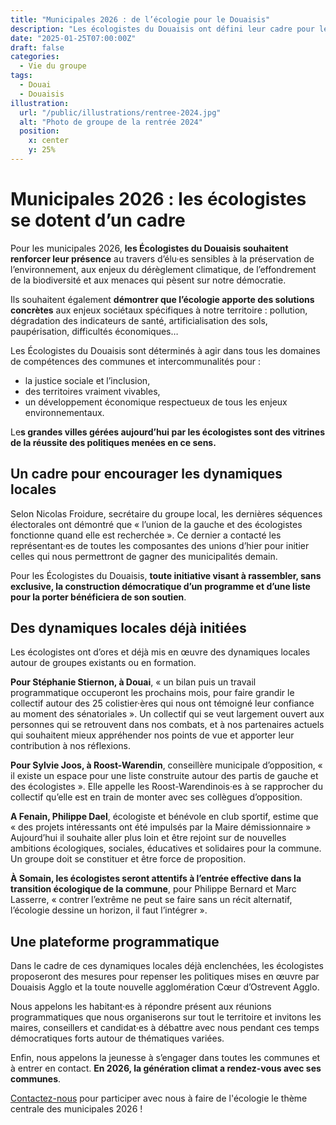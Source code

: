 ```yaml
---
title: "Municipales 2026 : de l’écologie pour le Douaisis"
description: "Les écologistes du Douaisis ont défini leur cadre pour les municipales 2026."
date: "2025-01-25T07:00:00Z"
draft: false
categories:
  - Vie du groupe
tags:
  - Douai
  - Douaisis
illustration:
  url: "/public/illustrations/rentree-2024.jpg"
  alt: "Photo de groupe de la rentrée 2024"
  position:
    x: center
    y: 25%
---
```


# Municipales 2026 : les écologistes se dotent d’un cadre

Pour les municipales 2026, **les Écologistes du Douaisis souhaitent renforcer leur présence** au travers d’élu·es sensibles à la préservation de l’environnement, aux enjeux du dérèglement climatique, de l’effondrement de la biodiversité et aux menaces qui pèsent sur notre démocratie.

Ils souhaitent également **démontrer que l’écologie apporte des solutions concrètes** aux enjeux sociétaux spécifiques à notre territoire : pollution, dégradation des indicateurs de santé, artificialisation des sols, paupérisation, difficultés économiques…

Les Écologistes du Douaisis sont déterminés à agir dans tous les domaines de compétences des communes et intercommunalités pour :

- la justice sociale et l’inclusion,
- des territoires vraiment vivables,
- un développement économique respectueux de tous les enjeux environnementaux.

Le**s grandes villes gérées aujourd’hui par les écologistes sont des vitrines de la réussite des politiques menées en ce sens.**

## Un cadre pour encourager les dynamiques locales

Selon Nicolas Froidure, secrétaire du groupe local, les dernières séquences électorales ont démontré que « l’union de la gauche et des écologistes fonctionne quand elle est recherchée ». Ce dernier a contacté les représentant·es de toutes les composantes des unions d’hier pour initier celles qui nous permettront de gagner des municipalités demain.

Pour les Écologistes du Douaisis, **toute initiative visant à rassembler, sans exclusive, la construction démocratique d’un programme et d’une liste pour la porter bénéficiera de son soutien**.

## Des dynamiques locales déjà initiées

Les écologistes ont d’ores et déjà mis en œuvre des dynamiques locales autour de groupes existants ou en formation.

**Pour Stéphanie Stiernon, à Douai**, « un bilan puis un travail programmatique occuperont les prochains mois, pour faire grandir le collectif autour des 25 colistier·ères qui nous ont témoigné leur confiance au moment des sénatoriales ». Un collectif qui se veut largement ouvert aux personnes qui se retrouvent dans nos combats, et à nos partenaires actuels qui souhaitent mieux appréhender nos points de vue et apporter leur contribution à nos réflexions.

**Pour Sylvie Joos, à Roost-Warendin**, conseillère municipale d’opposition, « il existe un espace pour une liste construite autour des partis de gauche et des écologistes ». Elle appelle les Roost-Warendinois·es à se rapprocher du collectif qu’elle est en train de monter avec ses collègues d’opposition.

**A Fenain, Philippe Dael**, écologiste et bénévole en club sportif, estime que « des projets intéressants ont été impulsés par la Maire démissionnaire » Aujourd’hui il souhaite aller plus loin et être rejoint sur de nouvelles ambitions écologiques, sociales, éducatives et solidaires pour la commune. Un groupe doit se constituer et être force de proposition.

**À Somain, les écologistes seront attentifs à l’entrée effective dans la transition écologique de la commune**, pour Philippe Bernard et Marc Lasserre, « contrer l’extrême ne peut se faire sans un récit alternatif, l’écologie dessine un horizon, il faut l’intégrer ».

## Une plateforme programmatique

Dans le cadre de ces dynamiques locales déjà enclenchées, les écologistes proposeront des mesures pour repenser les politiques mises en œuvre par Douaisis Agglo et la toute nouvelle agglomération Cœur d’Ostrevent Agglo.

Nous appelons les habitant·es à répondre présent aux réunions programmatiques que nous organiserons sur tout le territoire et invitons les maires, conseillers et candidat·es à débattre avec nous pendant ces temps démocratiques forts autour de thématiques variées.

Enfin, nous appelons la jeunesse à s’engager dans toutes les communes et à entrer en contact. **En 2026, la génération climat a rendez-vous avec ses communes**.

[Contactez-nous](mailto:eelv.douai@gmail.com) pour participer avec nous à faire de l'écologie le thème centrale des municipales 2026 !
